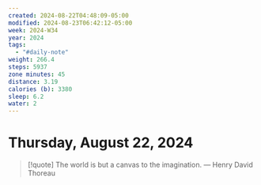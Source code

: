 ```yaml
---
created: 2024-08-22T04:48:09-05:00
modified: 2024-08-23T06:42:12-05:00
week: 2024-W34
year: 2024
tags:
  - "#daily-note"
weight: 266.4
steps: 5937
zone minutes: 45
distance: 3.19
calories (b): 3380
sleep: 6.2
water: 2
---
```

# Thursday, August 22, 2024

> [!quote] The world is but a canvas to the imagination.
> — Henry David Thoreau
